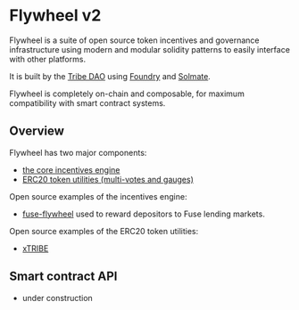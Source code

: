 # Flywheel v2

Flywheel is a suite of open source token incentives and governance infrastructure using modern and modular solidity patterns to easily interface with other platforms.

It is built by the [Tribe DAO](http://tribedao.xyz/) using [Foundry](https://github.com/gakonst/foundry) and [Solmate](https://github.com/Rari-Capital/solmate).

Flywheel is completely on-chain and composable, for maximum compatibility with smart contract systems.

## Overview

Flywheel has two major components:

- [the core incentives engine](./flywheel.md)
- [ERC20 token utilities (multi-votes and gauges)](./token-utilities.md)

Open source examples of the incentives engine:

- [fuse-flywheel](https://github.com/fei-protocol/fuse-flywheel) used to reward depositors to Fuse lending markets.

Open source examples of the ERC20 token utilities:

- [xTRIBE](https://github.com/fei-protocol/xTRIBE)

## Smart contract API

- under construction
